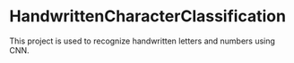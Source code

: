 # HandwrittenCharacterClassification
This project is used to recognize handwritten letters and numbers using CNN.
